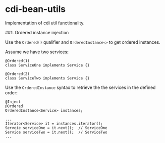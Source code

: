 # cdi-bean-utils
Implementation of cdi util functionality.

##1. Ordered instance injection

Use the ```Ordered()``` qualifier and ```OrderedInstance<>``` to get ordered instances.

Assume we have two services:

```
@Ordered(1)
class ServiceOne implements Service {}
```

```
@Ordered(2)
class ServiceTwo implements Service {}
```

Use the ```OrderedInstance``` syntax to retrieve the the services in the defined order:

```
@Inject
@Ordered
OrderedInstance<Service> instances;

...
Iterator<Service> it = instances.iterator();
Servcie serviceOne = it.next();  // ServiceOne
Service serviceTwo = it.next();  // ServiceTwo
...
```
